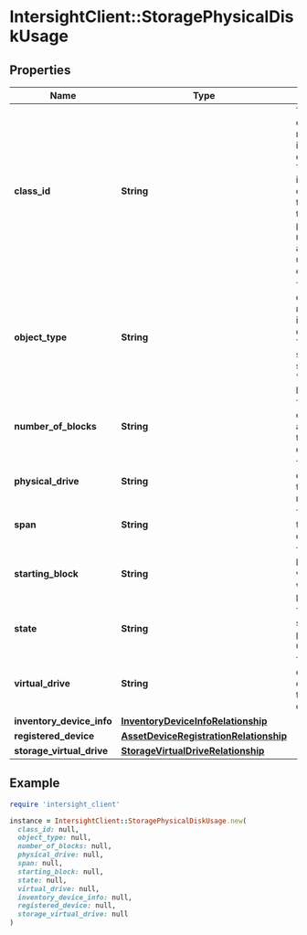 # IntersightClient::StoragePhysicalDiskUsage

## Properties

| Name | Type | Description | Notes |
| ---- | ---- | ----------- | ----- |
| **class_id** | **String** | The fully-qualified name of the instantiated, concrete type. This property is used as a discriminator to identify the type of the payload when marshaling and unmarshaling data. | [default to &#39;storage.PhysicalDiskUsage&#39;] |
| **object_type** | **String** | The fully-qualified name of the instantiated, concrete type. The value should be the same as the &#39;ClassId&#39; property. | [default to &#39;storage.PhysicalDiskUsage&#39;] |
| **number_of_blocks** | **String** | The number of blocks that are a part of the virtual drive. | [optional][readonly] |
| **physical_drive** | **String** | The physical disk for which the usage is reported. | [optional][readonly] |
| **span** | **String** | The span of the physical disk. | [optional][readonly] |
| **starting_block** | **String** | The starting block id of the virtual drive within the physical drive. | [optional][readonly] |
| **state** | **String** | The current state of the physical disk usage. | [optional][readonly] |
| **virtual_drive** | **String** | The virtual drive corresponding to the physical disk. | [optional][readonly] |
| **inventory_device_info** | [**InventoryDeviceInfoRelationship**](InventoryDeviceInfoRelationship.md) |  | [optional] |
| **registered_device** | [**AssetDeviceRegistrationRelationship**](AssetDeviceRegistrationRelationship.md) |  | [optional] |
| **storage_virtual_drive** | [**StorageVirtualDriveRelationship**](StorageVirtualDriveRelationship.md) |  | [optional] |

## Example

```ruby
require 'intersight_client'

instance = IntersightClient::StoragePhysicalDiskUsage.new(
  class_id: null,
  object_type: null,
  number_of_blocks: null,
  physical_drive: null,
  span: null,
  starting_block: null,
  state: null,
  virtual_drive: null,
  inventory_device_info: null,
  registered_device: null,
  storage_virtual_drive: null
)
```


